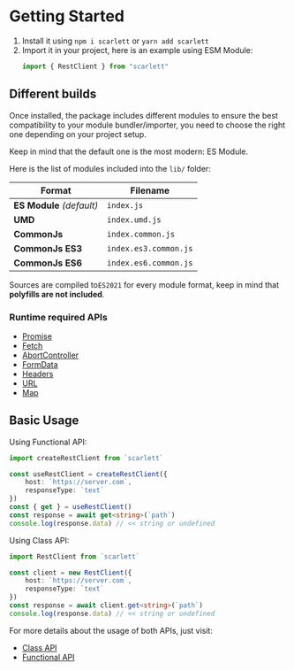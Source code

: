 # Getting Started

1. Install it using `npm i scarlett` or `yarn add scarlett`
1. Import it in your project, here is an example using ESM Module:
	```typescript
	import { RestClient } from "scarlett"
	```

## Different builds

Once installed, the package includes different modules to ensure the best compatibility to your module bundler/importer, you need to choose the right one depending on your project setup.

Keep in mind that the default one is the most modern: ES Module.

Here is the list of modules included into the `lib/` folder:

| Format                    | Filename              |
| ------------------------- | --------------------- |
| **ES Module** *(default)* | `index.js`            |
| **UMD**                   | `index.umd.js`        |
| **CommonJs**              | `index.common.js`     |
| **CommonJs ES3**          | `index.es3.common.js` |
| **CommonJs ES6**          | `index.es6.common.js` |


Sources are compiled to`ES2021` for every module format, keep in mind that **polyfills are not included**.

### Runtime required APIs

* [Promise](https://developer.mozilla.org/en-US/docs/Web/JavaScript/Reference/Global_Objects/Promise)
* [Fetch](https://developer.mozilla.org/en-US/docs/Web/API/Fetch_API)
* [AbortController](https://developer.mozilla.org/en-US/docs/Web/API/AbortController)
* [FormData](https://developer.mozilla.org/en-US/docs/Web/API/FormData)
* [Headers](https://developer.mozilla.org/en-US/docs/Web/API/Fetch_API/Using_Fetch#Headers)
* [URL](https://developer.mozilla.org/en-US/docs/Web/API/URL/URL)
* [Map](https://developer.mozilla.org/en-US/docs/Web/JavaScript/Reference/Global_Objects/Map)


## Basic Usage

Using Functional API:

```typescript
import createRestClient from `scarlett`

const useRestClient = createRestClient({
	host: `https://server.com`,
	responseType: `text`
})
const { get } = useRestClient()
const response = await get<string>(`path`)
console.log(response.data) // << string or undefined
```

Using Class API:

```typescript
import RestClient from `scarlett`

const client = new RestClient({
	host: `https://server.com`,
	responseType: `text`
})
const response = await client.get<string>(`path`)
console.log(response.data) // << string or undefined
```

For more details about the usage of both APIs, just visit:
* [Class API](/usage/class)
* [Functional API](/usage/functional)
